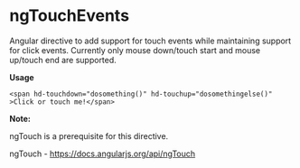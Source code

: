 # ngTouchEvents
Angular directive to add support for touch events while maintaining support for click events. Currently only mouse down/touch start and mouse up/touch end are supported.

**Usage**

`<span hd-touchdown="dosomething()" hd-touchup="dosomethingelse()" >Click or touch me!</span>`

**Note:**

ngTouch is a prerequisite for this directive.

ngTouch - https://docs.angularjs.org/api/ngTouch
